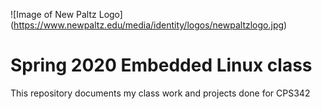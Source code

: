 ![Image of New Paltz Logo]
(https://www.newpaltz.edu/media/identity/logos/newpaltzlogo.jpg)

# Spring 2020 Embedded Linux class

This repository documents my class work and projects done for CPS342 
